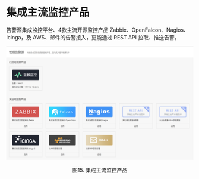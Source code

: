 # 集成主流监控产品

告警源集成监控平台、4款主流开源监控产品 Zabbix、OpenFalcon、Nagios、Icinga，及 AWS、邮件的告警接入，更能通过 REST API 拉取、推送告警。

![1510296992.jpg](../media/bf77cf6d33af62e7a40392e553403a80.png)
<center>图15. 集成主流监控产品</center>

